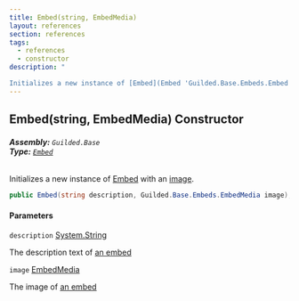 ```yaml
---
title: Embed(string, EmbedMedia)
layout: references
section: references
tags:
  - references
  - constructor
description: "

Initializes a new instance of [Embed](Embed 'Guilded.Base.Embeds.Embed') with an [image](Embed.Embed(string,EmbedMedia)#Guilded.Base.Embeds.Embed.Embed(string,Guilded.Base.Embeds.EmbedMedia).image 'Guilded.Base.Embeds.Embed.Embed(string, Guilded.Base.Embeds.EmbedMedia).image')."
---
```


## Embed(string, EmbedMedia) Constructor
###### **Assembly:** `Guilded.Base`<br/>**Type:** [`Embed`](Embed 'Guilded.Base.Embeds.Embed')

Initializes a new instance of [Embed](Embed 'Guilded.Base.Embeds.Embed') with an [image](Embed.Embed(string,EmbedMedia)#Guilded.Base.Embeds.Embed.Embed(string,Guilded.Base.Embeds.EmbedMedia).image 'Guilded.Base.Embeds.Embed.Embed(string, Guilded.Base.Embeds.EmbedMedia).image').

```csharp
public Embed(string description, Guilded.Base.Embeds.EmbedMedia image);
```
#### Parameters

<a name='Guilded.Base.Embeds.Embed.Embed(string,Guilded.Base.Embeds.EmbedMedia).description'></a>

`description` [System.String](https://docs.microsoft.com/en-us/dotnet/api/System.String 'System.String')

The description text of [an embed](Embed 'Guilded.Base.Embeds.Embed')

<a name='Guilded.Base.Embeds.Embed.Embed(string,Guilded.Base.Embeds.EmbedMedia).image'></a>

`image` [EmbedMedia](EmbedMedia 'Guilded.Base.Embeds.EmbedMedia')

The image of [an embed](Embed 'Guilded.Base.Embeds.Embed')